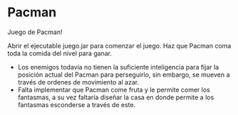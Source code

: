 # Pacman
Juego de Pacman!

Abrir el ejecutable juego.jar para comenzar el juego.
Haz que Pacman coma toda la comida del nivel para ganar. 

- Los enemigos todavía no tienen la suficiente inteligencia para fijar la posición actual del Pacman para perseguirlo, sin embargo, se mueven a través de ordenes de movimiento al azar.
- Falta implementar que Pacman come fruta y le permite comer los fantasmas, a su vez faltaría diseñar la casa en donde permite a los fantasmas esconderse a través de este.
